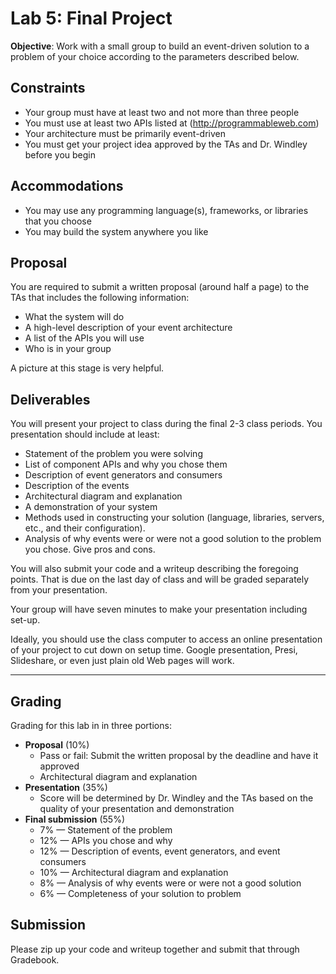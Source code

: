 # Lab 5: Final Project

**Objective**: Work with a small group to build an event-driven solution to a problem of your choice according to the parameters described below.

## Constraints

- Your group must have at least two and not more than three people
- You must use at least two APIs listed at (http://programmableweb.com)
- Your architecture must be primarily event-driven
- You must get your project idea approved by the TAs and Dr. Windley before you begin

## Accommodations

- You may use any programming language(s), frameworks, or libraries that you choose
- You may build the system anywhere you like

## Proposal

You are required to submit a written proposal (around half a page) to the TAs that includes the following information:

- What the system will do
- A high-level description of your event architecture
- A list of the APIs you will use
- Who is in your group

A picture at this stage is very helpful. 

## Deliverables

You will present your project to class during the final 2-3 class periods. You presentation should include at least:

- Statement of the problem you were solving
- List of component APIs and why you chose them
- Description of event generators and consumers
- Description of the events
- Architectural diagram and explanation
- A demonstration of your system 
- Methods used in constructing your solution (language, libraries, servers, etc., and their configuration). 
- Analysis of why events were or were not a good solution to the problem you chose. Give pros and cons. 

You will also submit your code and a writeup describing the foregoing points. That is due on the last day of class and will be graded separately from your presentation.

Your group will have seven minutes to make your presentation including set-up.  

Ideally, you should use the class computer to access an online presentation of your project to cut down on setup time. Google presentation, Presi, Slideshare, or even just plain old Web pages will work. 

----

## Grading

Grading for this lab in in three portions:

- **Proposal** (10%)
  - Pass or fail: Submit the written proposal by the deadline and have it approved
  - Architectural diagram and explanation 
- **Presentation** (35%)
  - Score will be determined by Dr. Windley and the TAs based on the quality of your presentation and demonstration
- **Final submission** (55%)
  - 7% &mdash; Statement of the problem
  - 12% &mdash; APIs you chose and why
  - 12% &mdash; Description of events, event generators, and event consumers
  - 10% &mdash; Architectural diagram and explanation
  - 8% &mdash; Analysis of why events were or were not a good solution
  - 6% &mdash; Completeness of your solution to problem 

## Submission

Please zip up your code and writeup together and submit that through Gradebook.

